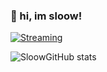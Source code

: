 ###  👋 hi, im sloow!

<!--
**sloow001/sloow001** is a ✨ _special_ ✨ repository because its `README.md` (this file) appears on your GitHub profile.

Here are some ideas to get you started:

- 🔭 I’m currently working on ...
- 🌱 I’m currently learning ...
- 👯 I’m looking to collaborate on ...
- 🤔 I’m looking for help with ...
- 💬 Ask me about ...
- 📫 How to reach me: ...
- 😄 Pronouns: ...
- ⚡ Fun fact: ...
-->

[![Streaming](https://img.shields.io/badge/YouTube-FF0000?style=for-the-badge&logo=youtube&logoColor=white)](https://www.youtube.com/channel/UCgHrDK28rJO9JM7YwA7Imkg)

![SloowGitHub stats](https://github-readme-stats.vercel.app/api?username=sloow001&show_icons=true&theme=dracula)
